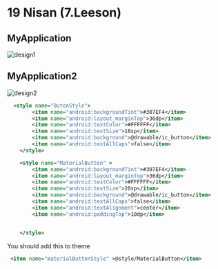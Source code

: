 # 19 Nisan (7.Leeson)
## MyApplication
![design1](https://user-images.githubusercontent.com/41166029/164555375-751405b0-96ac-43b5-8239-5b150fb5bb4f.gif)


## MyApplication2

![design2](https://user-images.githubusercontent.com/41166029/164555276-095ff12c-4bf2-4cbd-81aa-ece3a6153885.gif)



```xml
  <style name="ButonStyle">
        <item name="android:backgroundTint">#307EF4</item>
        <item name="android:layout_marginTop">36dp</item>
        <item name="android:textColor">#FFFFFF</item>
        <item name="android:textSize">18sp</item>
        <item name="android:background">@drawable/ic_button</item>
        <item name="android:textAllCaps">false</item>
    </style>

    <style name="MaterialButton" >
        <item name="android:backgroundTint">#307EF4</item>
        <item name="android:layout_marginTop">36dp</item>
        <item name="android:textColor">#FFFFFF</item>
        <item name="android:textSize">20sp</item>
        <item name="android:background">@drawable/ic_button</item>
        <item name="android:textAllCaps">false</item>
        <item name="android:textAlignment">center</item>
        <item name="android:paddingTop">10dp</item>


    </style>

```

You should add this to theme
```xml
 <item name="materialButtonStyle" >@style/MaterialButton</item>
```

